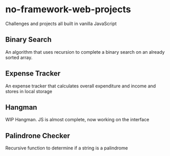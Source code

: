 # no-framework-web-projects

Challenges and projects all built in vanilla JavaScript

## Binary Search

An algorithm that uses recursion to complete a binary search on an already sorted array.

## Expense Tracker

An expense tracker that calculates overall expenditure and income and stores in local storage

## Hangman

WIP Hangman. JS is almost complete, now working on the interface

## Palindrone Checker

Recursive function to determine if a string is a palindrome
